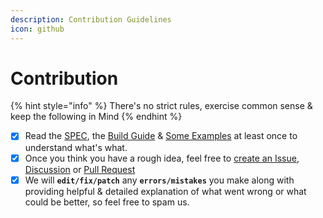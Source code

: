 ```yaml
---
description: Contribution Guidelines
icon: github
---
```


# Contribution

{% hint style="info" %}
There's no strict rules, exercise common sense & keep the following in Mind
{% endhint %}

* [x] Read the [SPEC](broken-reference), the [Build Guide](https://github.com/pkgforge/soarpkgs/blob/main/SBUILD.md) & [Some Examples](https://github.com/pkgforge/soarpkgs/tree/main/packages/86box) at least once to understand what's what.
* [x] Once you think you have a rough idea, feel free to [create an Issue](https://github.com/pkgforge/soarpkgs/issues/new/choose), [Discussion](https://github.com/pkgforge/soarpkgs/discussions/new/choose) or [Pull Request](https://github.com/pkgforge/soarpkgs/compare)
* [x] We will **`edit/fix/patch`** any **`errors/mistakes`** you make along with providing helpful & detailed explanation of what went wrong or what could be better, so feel free to spam us.
